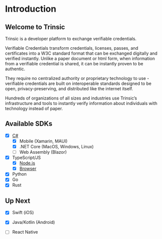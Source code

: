 # Introduction

## Welcome to Trinsic
Trinsic is a developer platform to exchange verifiable credentials.

Verifiable Credentials transform credentials, licenses, passes, and certificates into a W3C standard format that can be exchanged digitally and verified instantly. Unlike a paper document or html form, when information from a verifiable credential is shared, it can be instantly proven to be authentic.

They require no centralized authority or proprietary technology to use - verifiable credentials are built on interoperable standards  designed to be open, privacy-preserving, and distributed like the internet itself.

Hundreds of organizations of all sizes and industries use Trinsic’s infrastructure and tools to instantly verify information about individuals with technology instead of paper.

## Available SDKs

- [x] [C#](./walkthrough/vaccination-net.md)
    - [x] Mobile (Xamarin, MAUI)
    - [x] .NET Core (MacOS, Windows, Linux)
    - [ ] Web Assembly (Blazor)
- [x] TypeScript/JS
    - [x] [Node.js](./walkthrough/vaccination-node.md)
    - [x] [Browser](./walkthrough/vaccination-browser.md)
- [x] Python
- [x] Go
- [x] Rust

## Up Next

- [x] Swift (iOS)
- [x] Java/Kotlin (Android)
- [ ] React Native


